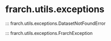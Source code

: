 # frarch.utils.exceptions

::: frarch.utils.exceptions.DatasetNotFoundError

::: frarch.utils.exceptions.FrarchException
